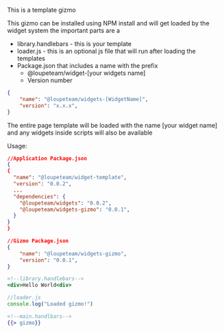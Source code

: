 This is a template gizmo

This gizmo can be installed using NPM install and will get loaded by the widget system
the important parts are a 
- library.handlebars - this is your template
- loader.js - this is an optional js file that will run after loading the templates
- Package.json that includes a name with the prefix 
    - @loupeteam/widget-[your widgets name]
    - Version number
```json
{
    "name": "@loupeteam/widgets-[WidgetName]",
    "version": "x.x.x",
}
```

The entire page template will be loaded with the name [your widget name] and any widgets inside scripts will also be available

Usage:


```json
//Application Package.json
{
{
  "name": "@loupeteam/widget-template",
  "version": "0.0.2",
  ...
  "dependencies": {
    "@loupeteam/widgets": "0.0.2",
    "@loupeteam/widgets-gizmo": "0.0.1",    
  }
}
}
``````

```json
//Gizmo Package.json
{
    "name": "@loupeteam/widgets-gizmo",
    "version": "0.0.1",
}
``````

```handlebars
<!--library.handlebars-->
<div>Hello World<div>
```

```javascript
//loader.js
console.log("Loaded gizmo!")
```
```handlebars
<!--main.handlbars-->
{{> gizmo}}
```
